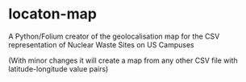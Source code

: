# locaton-map
A Python/Folium creator of the geolocalisation map for the CSV representation of Nuclear Waste Sites on US Campuses

(With minor changes it will create a map from any other CSV file with latitude-longitude value pairs)
